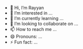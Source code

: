 - 👋 Hi, I’m Rayyan
- 👀 I’m interested in ...
- 🌱 I’m currently learning ...
- 💞️ I’m looking to collaborate on ...
- 📫 How to reach me ...
- 😄 Pronouns: ...
- ⚡ Fun fact: ...

<!---
rayhqE/rayhqE is a ✨ special ✨ repository because its `README.md` (this file) appears on your GitHub profile.
You can click the Preview link to take a look at your changes.
--->
